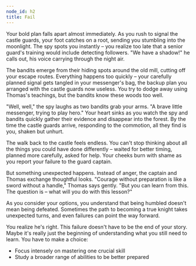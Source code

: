 ```yaml
---
node_id: h2
title: Fail
---
```


Your bold plan falls apart almost immediately. As you rush to signal the castle guards, your foot catches on a root, sending you stumbling into the moonlight. The spy spots you instantly – you realize too late that a senior guard's training would include detecting followers. "We have a shadow!" he calls out, his voice carrying through the night air.

The bandits emerge from their hiding spots around the old mill, cutting off your escape routes. Everything happens too quickly – your carefully planned signal gets tangled in your messenger's bag, the backup plan you arranged with the castle guards now useless. You try to dodge away using Thomas's teachings, but the bandits know these woods too well.

"Well, well," the spy laughs as two bandits grab your arms. "A brave little messenger, trying to play hero." Your heart sinks as you watch the spy and bandits quickly gather their evidence and disappear into the forest. By the time the castle guards arrive, responding to the commotion, all they find is you, shaken but unhurt.

The walk back to the castle feels endless. You can't stop thinking about all the things you could have done differently – waited for better timing, planned more carefully, asked for help. Your cheeks burn with shame as you report your failure to the guard captain.

But something unexpected happens. Instead of anger, the captain and Thomas exchange thoughtful looks. "Courage without preparation is like a sword without a handle," Thomas says gently. "But you can learn from this. The question is – what will you do with this lesson?"

As you consider your options, you understand that being humbled doesn't mean being defeated. Sometimes the path to becoming a true knight takes unexpected turns, and even failures can point the way forward.

You realize he's right. This failure doesn't have to be the end of your story. Maybe it's really just the beginning of understanding what you still need to learn. You have to make a choice:
- Focus intensely on mastering one crucial skill
- Study a broader range of abilities to be better prepared
